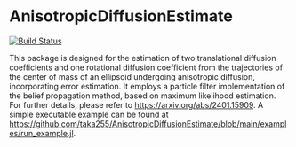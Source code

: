 # AnisotropicDiffusionEstimate

[![Build Status](https://github.com/taka255/AnisotropicDiffusionEstimate.jl/actions/workflows/CI.yml/badge.svg?branch=main)](https://github.com/taka255/AnisotropicDiffusionEstimate.jl/actions/workflows/CI.yml?query=branch%3Amain)


This package is designed for the estimation of two translational diffusion coefficients and one rotational diffusion coefficient from the trajectories of the center of mass of an ellipsoid undergoing anisotropic diffusion, incorporating error estimation. It employs a particle filter implementation of the belief propagation method, based on maximum likelihood estimation. For further details, please refer to <https://arxiv.org/abs/2401.15909>. A simple executable example can be found at <https://github.com/taka255/AnisotropicDiffusionEstimate/blob/main/examples/run_example.jl>.